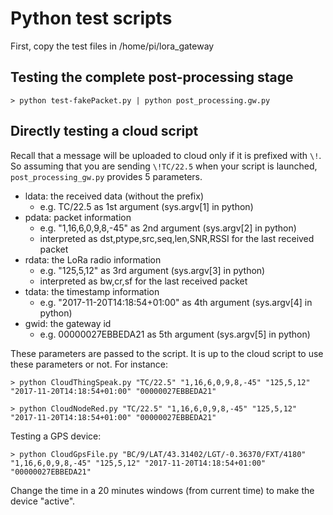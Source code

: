 Python test scripts
===================

First, copy the test files in /home/pi/lora_gateway

Testing the complete post-processing stage
------------------------------------------

	> python test-fakePacket.py | python post_processing.gw.py

Directly testing a cloud script
-------------------------------

Recall that a message will be uploaded to cloud only if it is prefixed with `\!`. So assuming that you are sending `\!TC/22.5` when your script is launched, `post_processing_gw.py` provides 5 parameters. 

- ldata: the received data (without the prefix)
	- e.g. TC/22.5 as 1st argument (sys.argv[1] in python)
- pdata: packet information
	- e.g. "1,16,6,0,9,8,-45" as 2nd argument (sys.argv[2] in python)
	- interpreted as dst,ptype,src,seq,len,SNR,RSSI for the last received packet
- rdata: the LoRa radio information
	- e.g. "125,5,12" as 3rd argument (sys.argv[3] in python)
	- interpreted as bw,cr,sf for the last received packet
- tdata: the timestamp information
	- e.g. "2017-11-20T14:18:54+01:00" as 4th argument (sys.argv[4] in python)
- gwid: the gateway id
	- e.g. 00000027EBBEDA21 as 5th argument (sys.argv[5] in python)	
	
These parameters are passed to the script. It is up to the cloud script to use these parameters or not. For instance:

	> python CloudThingSpeak.py "TC/22.5" "1,16,6,0,9,8,-45" "125,5,12" "2017-11-20T14:18:54+01:00" "00000027EBBEDA21"

	> python CloudNodeRed.py "TC/22.5" "1,16,6,0,9,8,-45" "125,5,12" "2017-11-20T14:18:54+01:00" "00000027EBBEDA21"
	
Testing a GPS device:

	> python CloudGpsFile.py "BC/9/LAT/43.31402/LGT/-0.36370/FXT/4180" "1,16,6,0,9,8,-45" "125,5,12" "2017-11-20T14:18:54+01:00" "00000027EBBEDA21"	

Change the time in a 20 minutes windows (from current time) to make the device "active".